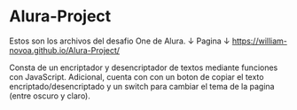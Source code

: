 # Alura-Project
	
Estos son los archivos del desafio One de Alura.
↓ Pagina ↓
https://william-novoa.github.io/Alura-Project/

Consta de un encriptador y desencriptador de textos mediante funciones con JavaScript. Adicional, cuenta con con un boton de copiar el texto encriptado/desencriptado y un switch para cambiar el tema de la pagina (entre oscuro y claro).⠀⠀⠀⠀⠀⠀⠀⠀⠀⠀⠀⠀⠀⠀⠀⠀⠀⠀

